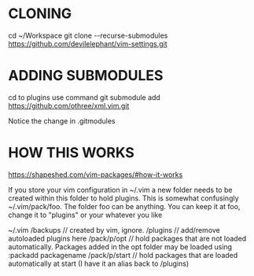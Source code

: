 CLONING
=======
cd ~/Workspace
git clone --recurse-submodules https://github.com/devilelephant/vim-settings.git


ADDING SUBMODULES
=================

cd to plugins
use command
    git submodule add https://github.com/othree/xml.vim.git

Notice the change in .gitmodules


HOW THIS WORKS
==============
https://shapeshed.com/vim-packages/#how-it-works

If you store your vim configuration in ~/.vim a new folder needs to be created within this folder to hold plugins. This is somewhat confusingly ~/.vim/pack/foo. The folder foo can be anything. You can keep it at foo, change it to "plugins" or your whatever you like

~/.vim
  /backups      // created by vim, ignore.
  /plugins      // add/remove autoloaded plugins here
  /pack/p/opt   // hold packages that are not loaded automatically. Packages added in the opt folder may be loaded using :packadd packagename
  /pack/p/start // hold packages that are loaded automatically at start (I have it an alias back to /plugins)
